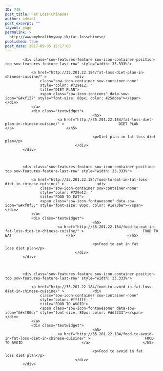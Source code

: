 ```yaml
---
ID: 748
post_title: Fat Loss(Chinese)
author: admin1
post_excerpt: ""
layout: page
permalink: >
  http://www.myhealthmyway.tk/fat-losschinese/
published: true
post_date: 2017-09-05 15:17:06
---
```

<div id="pl-748"  class="panel-layout" ><div id="pg-748-0"  class="panel-grid panel-has-style"  data-style="{&quot;padding&quot;:&quot;8% 5% 5% 5%&quot;,&quot;background_display&quot;:&quot;tile&quot;,&quot;cell_alignment&quot;:&quot;flex-start&quot;}" ><div class="panel-row-style panel-row-style-for-748-0" ><div id="pgc-748-0-0"  class="panel-grid-cell"  data-weight="1" ><div id="panel-748-0-0-0" class="so-panel widget widget_sow-features panel-first-child panel-last-child" data-index="0" data-style="{&quot;background_display&quot;:&quot;tile&quot;}" ><div class="so-widget-sow-features so-widget-sow-features-default-1723978e3ea1">
<div class="sow-features-list sow-features-responsive">

			
			
			<div class="sow-features-feature sow-icon-container-position-top sow-features-feature-last-row" style="width: 33.333%">

				<a href="http://35.201.22.184/fat-loss-diet-plan-in-chinese-cuisine/" >				<div
					class="sow-icon-container sow-container-none"
                    style="color: #729e12; "
					title="DIET PLAN">
					<span class="sow-icon-ionicons" data-sow-icon="&#xf127" style="font-size: 80px; color: #25ddea"></span>				</div>
				</a>
				<div class="textwidget">
											<h5>
							<a href="http://35.201.22.184/fat-loss-diet-plan-in-chinese-cuisine/" >							DIET PLAN							</a>						</h5>
					
											<p>Diet plan in fat loss diet plan</p>					
									</div>
			</div>

		
			
			<div class="sow-features-feature sow-icon-container-position-top sow-features-feature-last-row" style="width: 33.333%">

				<a href="http://35.201.22.184/food-to-eat-in-fat-loss-diet-in-chinese-cuisine/" >				<div
					class="sow-icon-container sow-container-none"
                    style="color: #729e12; "
					title="FOOD TO EAT">
					<span class="sow-icon-fontawesome" data-sow-icon="&#xf0f5;" style="font-size: 80px; color: #1e73be"></span>				</div>
				</a>
				<div class="textwidget">
											<h5>
							<a href="http://35.201.22.184/food-to-eat-in-fat-loss-diet-in-chinese-cuisine/" >							FOOD TO EAT							</a>						</h5>
					
											<p>Food to eat in fat loss diet plan</p>					
									</div>
			</div>

		
			
			<div class="sow-features-feature sow-icon-container-position-top sow-features-feature-last-row" style="width: 33.333%">

				<a href="http://35.201.22.184/food-to-avoid-in-fat-loss-diet-in-chinese-cuisine/" >				<div
					class="sow-icon-container sow-container-none"
                    style="color: #ffffff; "
					title="FOOD TO AVOID">
					<span class="sow-icon-fontawesome" data-sow-icon="&#xf00d;" style="font-size: 80px; color: #dd3333"></span>				</div>
				</a>
				<div class="textwidget">
											<h5>
							<a href="http://35.201.22.184/food-to-avoid-in-fat-loss-diet-in-chinese-cuisine/" >							FOOD TO AVOID							</a>						</h5>
					
											<p>Food to avoid in fat loss diet plan</p>					
									</div>
			</div>

			
</div>
</div></div></div></div></div></div>